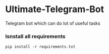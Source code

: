 # Ultimate-Telegram-Bot
Telegram bot which can do  lot of useful tasks

### Isnstall all requirements
```pip install -r requirements.txt```

